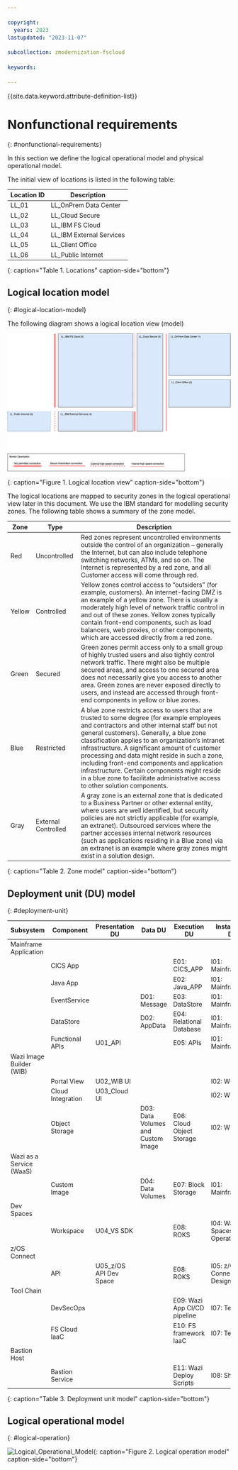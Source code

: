 ```yaml
---

copyright:
  years: 2023
lastupdated: "2023-11-07"

subcollection: zmodernization-fscloud

keywords:

---
```


{{site.data.keyword.attribute-definition-list}}

# Nonfunctional requirements
{: #nonfunctional-requirements}

In this section we define the logical operational model and physical operational model.

The initial view of locations is listed in the following table:

| Location ID | Description              |
|-------------|--------------------------|
| LL_01       | LL_OnPrem Data Center    |
| LL_02       | LL_Cloud Secure          |
| LL_03       | LL_IBM FS Cloud          |
| LL_04       | LL_IBM External Services |
| LL_05       | LL_Client Office         |
| LL_06       | LL_Public Internet       |
{: caption="Table 1. Locations" caption-side="bottom"}


## Logical location model
{: #logical-location-model} 

The following diagram shows a logical location view (model) 

![Logical_Location_Model](images/LLM.png){: caption="Figure 1. Logical location view" caption-side="bottom"}

The logical locations are mapped to security zones in the logical operational view later in this document. We use the IBM standard for modelling security zones. The following table shows a summary of the zone model.

| Zone   | Type                | Description    |
|--------|---------------------|-------------------------------------------------------------------------------------------------------------------------------------------------------------------------------------------------------------------------------------------------------------------------------------------------------------------------------------------------------------------------------------------------------------------------------------------------------------------------------------------------------------------------|
| Red    | Uncontrolled        | Red zones represent uncontrolled environments outside the control of an organization – generally the Internet, but can also include telephone switching networks, ATMs, and so on. The Internet is represented by a red zone, and all Customer access will come through red.       |
| Yellow | Controlled          | Yellow zones control access to “outsiders” (for example, customers). An internet-facing DMZ is an example of a yellow zone. There is usually a moderately high level of network traffic control in and out of these zones. Yellow zones typically contain front-end components, such as load balancers, web proxies, or other components, which are accessed directly from a red zone.    |
| Green  | Secured             | Green zones permit access only to a small group of highly trusted users and also tightly control network traffic. There might also be multiple secured areas, and access to one secured area does not necessarily give you access to another area. Green zones are never exposed directly to users, and instead are accessed through front-end components in yellow or blue zones.    |
| Blue   | Restricted          | A blue zone restricts access to users that are trusted to some degree (for example employees and contractors and other internal staff but not general customers). Generally, a blue zone classification applies to an organization’s intranet infrastructure. A significant amount of customer processing and data might reside in such a zone, including front-end components and application infrastructure. Certain components might reside in a blue zone to facilitate administrative access to other solution components. |
| Gray   | External Controlled | A gray zone is an external zone that is dedicated to a Business Partner or other external entity, where users are well identified, but security policies are not strictly applicable (for example, an extranet). Outsourced services where the partner accesses internal network resources (such as applications residing in a Blue zone) via an extranet is an example where gray zones might exist in a solution design.     |
{: caption="Table 2. Zone model" caption-side="bottom"}


## Deployment unit (DU) model
{: #deployment-unit}

| Subsystem               | Component         | Presentation DU        | Data DU                            | Execution DU                 | Installation DU               | Comments |
|--------------------------|-------------------|------------------------|------------------------------------|------------------------------|-------------------------------|----------|
| Mainframe Application    |                   |                        |                                    |                              |                               |          |
|                          | CICS App          |                        |                                    | E01: CICS_APP                | I01: MainframeApp             |          |
|                          | Java App          |                        |                                    | E02: Java_APP                | I01: MainframeApp             |          |
|                          | EventService      |                        | D01: Message                       | E03: DataStore               | I01: MainframeApp             |          |
|                          | DataStore         |                        | D02: AppData                       | E04: Relational Database     | I01: MainframeApp             |          |
|                          | Functional APIs   | U01_API                |                                    | E05: APIs                    | I01: MainframeApp             |          |
| Wazi Image Builder (WIB) |                   |                        |                                    |                              |                               |          |
|                          | Portal View       | U02_WIB UI             |                                    |                              | I02: WIB_App                  |          |
|                          | Cloud Integration | U03_Cloud UI           |                                    |                              | I02: WIB_App                  |          |
|                          | Object Storage    |                        | D03: Data Volumes and Custom Image | E06: Cloud Object Storage                     | I02: WIB_App                  |          |
| Wazi as a Service (WaaS) |                   |                        |                                    |                              |                               |          |
|                          | Custom Image      |                        | D04: Data Volumes                  | E07: Block Storage           | I01: MainframeApp             |          |
| Dev Spaces               |                   |                        |                                    |                              |                               |          |
|                          | Workspace         | U04_VS SDK             |                                    | E08: ROKS                    | I04: Wazi Dev Spaces Operator |          |
| z/OS Connect             |                   |                        |                                    |                              |                               |          |
|                          | API               | U05_z/OS API Dev Space |                                    | E08: ROKS                    | I05: z/OS Connect Designer    |          |
| Tool Chain               |                   |                        |                                    |                              |                               |          |
|                          | DevSecOps         |                        |                                    | E09: Wazi App CI/CD pipeline | I07: Terraform                |          |
|                          | FS Cloud IaaC     |                        |                                    | E10: FS framework IaaC       | I07: Terraform                |          |
| Bastion Host             |                   |                        |                                    |                              |                               |          |
|                          | Bastion Service   |                        |                                    | E11: Wazi Deploy Scripts     | I08: Shell                    |          |
{: caption="Table 3. Deployment unit model" caption-side="bottom"}


## Logical operational model
{: #logical-operation}

![Logical_Operational_Model](img/LogicalOperationalModel.png){: caption="Figure 2. Logical operation model" caption-side="bottom"}

